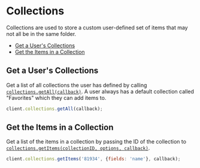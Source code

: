 Collections
===========

Collections are used to store a custom user-defined set of items that may not
all be in the same folder.

* [Get a User's Collections](#get-a-users-collections)
* [Get the Items in a Collection](#get-the-items-in-a-collection)

Get a User's Collections
------------------------

Get a list of all collections the user has defined by calling [`collections.getAll(callback)`](http://opensource.box.com/box-node-sdk/Collections.html#getAll).
A user always has a default collection called "Favorites" which they can add
items to.

```js
client.collections.getAll(callback);
```

Get the Items in a Collection
-----------------------------

Get a list of the items in a collection by passing the ID of the collection to
[`collections.getItems(collectionID, options, callback)`](http://opensource.box.com/box-node-sdk/Collections.html#getItems).

```js
client.collections.getItems('81934', {fields: 'name'}, callback);
```
